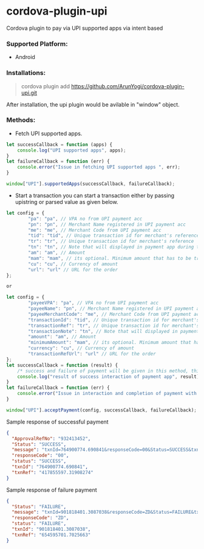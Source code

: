 # cordova-plugin-upi
Cordova plugin to pay via UPI supported apps via intent based

### Supported Platform:
* Android

### Installations:
> cordova plugin add https://github.com/ArunYogi/cordova-plugin-upi.git

After installation, the upi plugin would be avilable in "window" object.

### Methods:
* Fetch UPI supported apps.
```js
let successCallback = function (apps) {
    console.log("UPI supported apps", apps);
}
let failureCallback = function (err) {
    console.error("Issue in fetching UPI supported apps ", err);
}

window["UPI"].supportedApps(successCallback, failureCallback);
```
* Start a transaction
you can start a transaction either by passing upistring or parsed value as given below.

```js
let config = {
        "pa": "pa", // VPA no from UPI payment acc
        "pn": "pn", // Merchant Name registered in UPI payment acc
        "me": "me", // Merchant Code from UPI payment acc
        "tid": "tid", // Unique transaction id for merchant's reference
        "tr": "tr", // Unique transaction id for merchant's reference
        "tn": "tn", // Note that will displayed in payment app during transaction
        "am": "am", // Amount 
        "mam": "mam", // its optional. Minimum amount that has to be transferred 
        "cu": "cu", // Currency of amount
        "url": "url" // URL for the order
};

or

let config = {
        "payeeVPA": "pa", // VPA no from UPI payment acc
        "payeeName": "pn", // Merchant Name registered in UPI payment acc
        "payeeMerchantCode": "me", // Merchant Code from UPI payment acc
        "transactionId": "tid", // Unique transaction id for merchant's reference
        "transactionRef": "tr", // Unique transaction id for merchant's reference
        "transactionNote": "tn", // Note that will displayed in payment app during transaction
        "amount": "am", // Amount 
        "minimumAmount": "mam", // its optional. Minimum amount that has to be transferred 
        "currency": "cu", // Currency of amount
        "transactionRefUrl": "url" // URL for the order
};
let successCallback = function (result) { 
    /* success and failure of payment will be given in this method, this is because each payment uses different name to represent the status of transaction under "Status" field.*/
    console.log("result of success interaction of payment app", result);
}
let failureCallback = function (err) {
    console.error("Issue in interaction and completion of payment with UPI", err);
}

window["UPI"].acceptPayment(config, successCallback, failureCallback);
```

Sample response of successful payment
```json
{
  "ApprovalRefNo": "932413452",
  "Status": "SUCCESS",
  "message": "txnId=764900774.690841&responseCode=00&Status=SUCCESS&txnRef=417855597.31908274&ApprovalRefNo=932413452",
  "responseCode": "00",
  "status": "SUCCESS",
  "txnId": "764900774.690841",
  "txnRef": "417855597.31908274"
}
```

Sample response of failure payment
```json
{
  "Status": "FAILURE",
  "message": "txnId=901818401.3087038&responseCode=ZD&Status=FAILURE&txnRef=654595701.7025663",
  "responseCode": "ZD",
  "status": "FAILURE",
  "txnId": "901818401.3087038",
  "txnRef": "654595701.7025663"
}
```